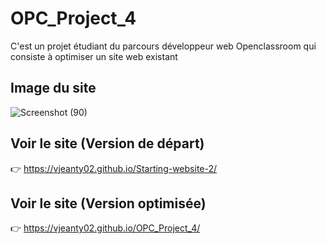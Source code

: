# OPC_Project_4
C'est un projet étudiant du parcours développeur web Openclassroom qui consiste à optimiser un site web existant

## Image du site
![Screenshot (90)](https://user-images.githubusercontent.com/61328054/218361820-fa16ede2-6e3f-4fc5-82d6-129c63e604a0.png)

## Voir le site (Version de départ)
:point_right: https://vjeanty02.github.io/Starting-website-2/

## Voir le site (Version optimisée)
:point_right: https://vjeanty02.github.io/OPC_Project_4/
